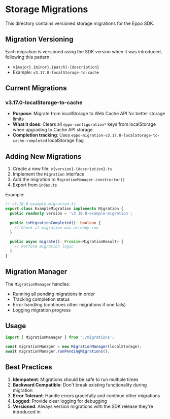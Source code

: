 # Storage Migrations

This directory contains versioned storage migrations for the Eppo SDK.

## Migration Versioning

Each migration is versioned using the SDK version when it was introduced, following this pattern:
- `v{major}.{minor}.{patch}-{description}`
- Example: `v3.17.0-localStorage-to-cache`

## Current Migrations

### v3.17.0-localStorage-to-cache
- **Purpose**: Migrate from localStorage to Web Cache API for better storage limits
- **What it does**: Clears all `eppo-configuration*` keys from localStorage when upgrading to Cache API storage
- **Completion tracking**: Uses `eppo-migration-v3.17.0-localStorage-to-cache-completed` localStorage flag

## Adding New Migrations

1. Create a new file: `v{version}-{description}.ts`
2. Implement the `Migration` interface
3. Add the migration to `MigrationManager.constructor()` 
4. Export from `index.ts`

Example:
```typescript
// v3.18.0-example-migration.ts
export class ExampleMigration implements Migration {
  public readonly version = 'v3.18.0-example-migration';
  
  public isMigrationCompleted(): boolean {
    // Check if migration was already run
  }
  
  public async migrate(): Promise<MigrationResult> {
    // Perform migration logic
  }
}
```

## Migration Manager

The `MigrationManager` handles:
- Running all pending migrations in order
- Tracking completion status
- Error handling (continues other migrations if one fails)
- Logging migration progress

## Usage

```typescript
import { MigrationManager } from './migrations';

const migrationManager = new MigrationManager(localStorage);
await migrationManager.runPendingMigrations();
```

## Best Practices

1. **Idempotent**: Migrations should be safe to run multiple times
2. **Backward Compatible**: Don't break existing functionality during migration
3. **Error Tolerant**: Handle errors gracefully and continue other migrations
4. **Logged**: Provide clear logging for debugging
5. **Versioned**: Always version migrations with the SDK release they're introduced in